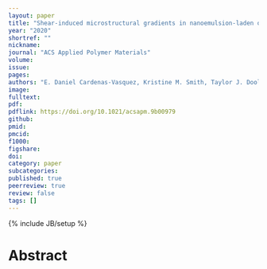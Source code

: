 ```yaml
---
layout: paper
title: "Shear-induced microstructural gradients in nanoemulsion-laden organohydrogel fibers"
year: "2020"
shortref: ""
nickname: 
journal: "ACS Applied Polymer Materials"
volume: 
issue: 
pages: 
authors: "E. Daniel Cardenas-Vasquez, Kristine M. Smith, Taylor J. Doolan, and Lilian C. Hsiao"
image: 
fulltext: 
pdf: 
pdflink: https://doi.org/10.1021/acsapm.9b00979
github: 
pmid: 
pmcid: 
f1000: 
figshare: 
doi: 
category: paper
subcategories: 
published: true
peerreview: true
review: false
tags: []
---
```

{% include JB/setup %}

# Abstract 
